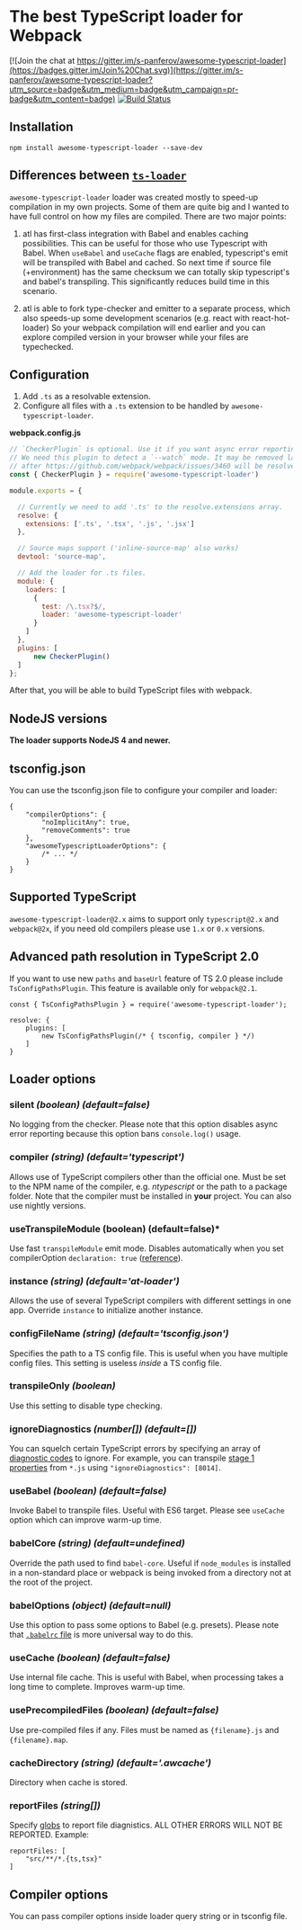 # The best TypeScript loader for Webpack

[![Join the chat at https://gitter.im/s-panferov/awesome-typescript-loader](https://badges.gitter.im/Join%20Chat.svg)](https://gitter.im/s-panferov/awesome-typescript-loader?utm_source=badge&utm_medium=badge&utm_campaign=pr-badge&utm_content=badge)
[![Build Status](https://travis-ci.org/s-panferov/awesome-typescript-loader.svg?branch=master)](https://travis-ci.org/s-panferov/awesome-typescript-loader)

## Installation

```
npm install awesome-typescript-loader --save-dev
```

## Differences between [`ts-loader`](https://github.com/TypeStrong/ts-loader)

`awesome-typescript-loader` loader was created mostly to speed-up compilation in my own projects.
Some of them are quite big and I wanted to have full control on how my files are compiled. There are two major points:

1) atl has first-class integration with Babel and enables caching possibilities. This can be useful for those who use Typescript with Babel.
When `useBabel` and `useCache` flags are enabled, typescript's emit will be transpiled with Babel and cached.
So next time if source file (+environment) has the same checksum we can totally skip typescript's and babel's transpiling.
This significantly reduces build time in this scenario.

2) atl is able to fork type-checker and emitter to a separate process, which also speeds-up some development scenarios (e.g. react with react-hot-loader)
So your webpack compilation will end earlier and you can explore compiled version in your browser while your files are typechecked.

## Configuration

1. Add `.ts` as a resolvable extension.
2. Configure all files with a `.ts` extension to be handled by `awesome-typescript-loader`.

**webpack.config.js**

```javascript
// `CheckerPlugin` is optional. Use it if you want async error reporting.
// We need this plugin to detect a `--watch` mode. It may be removed later
// after https://github.com/webpack/webpack/issues/3460 will be resolved.
const { CheckerPlugin } = require('awesome-typescript-loader')

module.exports = {

  // Currently we need to add '.ts' to the resolve.extensions array.
  resolve: {
    extensions: ['.ts', '.tsx', '.js', '.jsx']
  },

  // Source maps support ('inline-source-map' also works)
  devtool: 'source-map',

  // Add the loader for .ts files.
  module: {
    loaders: [
      {
        test: /\.tsx?$/,
        loader: 'awesome-typescript-loader'
      }
    ]
  },
  plugins: [
      new CheckerPlugin()
  ]
};
```

After that, you will be able to build TypeScript files with webpack.

## NodeJS versions

**The loader supports NodeJS 4 and newer.**

## tsconfig.json

You can use the tsconfig.json file to configure your compiler and loader:

```
{
    "compilerOptions": {
        "noImplicitAny": true,
        "removeComments": true
    },
    "awesomeTypescriptLoaderOptions": {
        /* ... */
    }
}
```

## Supported TypeScript

`awesome-typescript-loader@2.x` aims to support only `typescript@2.x` and `webpack@2x`, if you need old compilers please use
`1.x` or `0.x` versions.

## Advanced path resolution in TypeScript 2.0

If you want to use new `paths` and `baseUrl` feature of TS 2.0 please include `TsConfigPathsPlugin`.
This feature is available only for `webpack@2.1`.

```
const { TsConfigPathsPlugin } = require('awesome-typescript-loader');

resolve: {
    plugins: [
        new TsConfigPathsPlugin(/* { tsconfig, compiler } */)
    ]
}
```

## Loader options

### silent *(boolean) (default=false)*

No logging from the checker. Please note that this option disables async error reporting because
this option bans `console.log()` usage.

### compiler *(string) (default='typescript')*

Allows use of TypeScript compilers other than the official one. Must be
set to the NPM name of the compiler, e.g. *ntypescript* or the path to a package folder.
Note that the compiler must be installed in **your** project. You can also use
nightly versions.

### useTranspileModule (boolean) (default=false)*

Use fast `transpileModule` emit mode. Disables automatically when you set compilerOption `declaration: true` ([reference](https://www.typescriptlang.org/docs/handbook/compiler-options.html)).

### instance *(string) (default='at-loader')*

Allows the use of several TypeScript compilers with different settings in one app. Override `instance` to initialize another instance.

### configFileName *(string) (default='tsconfig.json')*

Specifies the path to a TS config file. This is useful when you have multiple config files. This setting is useless *inside* a TS config file.

### transpileOnly *(boolean)*

Use this setting to disable type checking.

### ignoreDiagnostics *(number[]) (default=[])*

You can squelch certain TypeScript errors by specifying an array of [diagnostic codes](https://github.com/Microsoft/TypeScript/blob/master/src/compiler/diagnosticMessages.json) to ignore.
For example, you can transpile [stage 1 properties](https://github.com/jeffmo/es-class-fields-and-static-properties) from `*.js` using `"ignoreDiagnostics": [8014]`.

### useBabel *(boolean) (default=false)*

Invoke Babel to transpile files. Useful with ES6 target. Please see `useCache` option
which can improve warm-up time.

### babelCore *(string) (default=undefined)*

Override the path used to find `babel-core`. Useful if `node_modules` is installed in a non-standard place or webpack is being invoked from a directory not at the root of the project.

### babelOptions *(object) (default=null)*

Use this option to pass some options to Babel (e.g. presets). Please note that
[`.babelrc` file](https://babeljs.io/docs/usage/babelrc/) is more universal way to do this.

### useCache *(boolean) (default=false)*

Use internal file cache. This is useful with Babel, when processing takes a long time to complete. Improves warm-up time.

### usePrecompiledFiles *(boolean) (default=false)*

Use pre-compiled files if any. Files must be named as `{filename}.js` and `{filename}.map`.

### cacheDirectory *(string) (default='.awcache')*

Directory when cache is stored.

### reportFiles *(string[])*

Specify [globs](https://github.com/isaacs/minimatch) to report file diagnistics. ALL OTHER ERRORS WILL NOT BE REPORTED. Example:

```
reportFiles: [
    "src/**/*.{ts,tsx}"
]
```

## Compiler options

You can pass compiler options inside loader query string or in tsconfig file.
